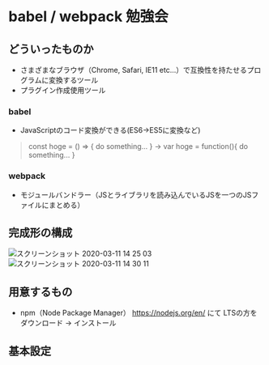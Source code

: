# babel / webpack 勉強会

## どういったものか
- さまざまなブラウザ（Chrome, Safari, IE11 etc...）で互換性を持たせるプログラムに変換するツール
- プラグイン作成使用ツール

### babel
- JavaScriptのコード変換ができる(ES6→ES5に変換など)
>const hoge = () => { do something... } → var hoge = function(){ do something... }

### webpack
- モジュールバンドラー（JSとライブラリを読み込んでいるJSを一つのJSファイルにまとめる）

## 完成形の構成
![スクリーンショット 2020-03-11 14 25 03](https://user-images.githubusercontent.com/36327504/76385229-91324a80-63a4-11ea-9d5d-5072b924e955.png)
![スクリーンショット 2020-03-11 14 30 11](https://user-images.githubusercontent.com/36327504/76385609-744a4700-63a5-11ea-891e-43d06c07f206.png)

## 用意するもの
- npm（Node Package Manager）
https://nodejs.org/en/ にて LTSの方をダウンロード → インストール

## 基本設定
